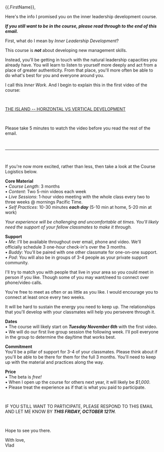 {{.FirstName}},

Here's the info I promised you on the inner leadership development course. 

_**If you still want to be in the course, please read through to the end of this email.**_

First, what do I mean by _Inner Leadership Development_?

This course is _**not**_ about developing new management skills.
 
Instead, you'll be getting in touch with the natural leadership capacities you already have. You will learn to listen to yourself more deeply and act from a place of greater authenticity. From that place, you'll more often be able to do what's best for you and everyone around you.

I call this _Inner Work_. And I begin to explain this in the first video of the course: 

<br/>
  
[THE ISLAND -- HORIZONTAL VS VERTICAL DEVELOPMENT](https://www.youtube.com/embed/YNfpzD_M4Xw?rel=0)

<br/>

Please take 5 minutes to watch the video before you read the rest of the email.
  
<br/>
  
---
  
<br/>
  
If you're now more excited, rather than less, then take a look at the Course Logistics below.
  
  
**Core Material**  
 • _Course Length_: 3 months  
 • _Content_: Two 5-min videos each week   
 • _Live Sessions_: 1-hour video meeting with the whole class every two to three weeks @ mornings Pacific Time.  
 • _Self Practices_: 10-30 minutes _**each day**_ (5-10 min at home, 5-20 min at work)

_Your experience will be challenging and uncomfortable at times. You'll likely need the support of your fellow classmates to make it through._ 

**Support**  
 • _Me_: I'll be available throughout over email, phone and video. We'll officially schedule 3 one-hour check-in's over the 3 months.  
 • _Buddy_: You'll be paired with one other classmate for one-on-one support.  
 • _Pod_: You will also be in groups of 3-4 people as your private support community.  

I'll try to match you with people that live in your area so you could meet in person if you like. Though some of you may want/need to connect over phone/video calls.

You're free to meet as often or as little as you like. I would encourage you to connect at least once every two weeks. 

It will be hard to sustain the energy you need to keep up. The relationships that you'll develop with your classmates will help you persevere through it.

**Dates**  
 • The course will likely start on _**Tuesday November 6th**_ with the first video.  
 • We will do our first live group session the following week. I'll poll everyone in the group to determine the day/time that works best.

**Commitment**  
You'll be a pillar of support for 3-4 of your classmates. Please think about if you'll be able to be there for them for the full 3 months. You'll need to keep up with the material and practices along the way.

**Price**  
 • The beta is _free!_   
 • When I open up the course for others next year, it will likely be *$1,000*.   
 • Please treat the experience as if that is what you paid to participate.   
  
<br/>
  
IF YOU STILL WANT TO PARTICIPATE, PLEASE RESPOND TO THIS EMAIL AND LET ME KNOW BY _**THIS FRIDAY, OCTOBER 12TH**_.
  
<br/>
  
Hope to see you there.

With love,  
Vlad